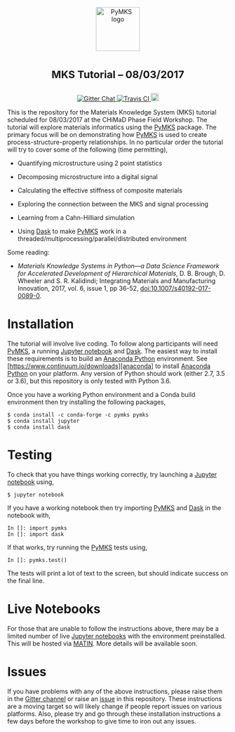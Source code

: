 <p align="center">
<img src="https://raw.githubusercontent.com/materialsinnovation/pymks/master/doc/pymks_logo.ico"
     height="100"
     alt="PyMKS logo"
     class="inline">
</p>

<h1> <p align="center"><sup><strong>
MKS Tutorial &ndash; 08/03/2017
</strong></sup></p>
</h1>

<p align="center">

<a href="https://gitter.im/usnistgov/chimad-phase-field" target="_blank">
<img src="https://img.shields.io/gitter/room/gitterHQ/gitter.svg"
alt="Gitter Chat">
</a>

<a href="https://travis-ci.org/wd15/mks-tutorial" target="_blank">
<img src="https://api.travis-ci.org/wd15/mks-tutorial.svg" alt="Travis CI">
</a>

<a href="https://github.com/wd15/mks-tutorial/blob/master/LICENSE.md">
<img src="https://img.shields.io/badge/license-mit-blue.svg" alt="License" height="18">
</a>

</p>

This is the repository for the Materials Knowledge System (MKS)
tutorial scheduled for 08/03/2017 at the CHiMaD Phase Field
Workshop. The tutorial will explore materials informatics using the
[PyMKS][pymks] package.  The primary focus will be on demonstrating
how [PyMKS][pymks] is used to create process-structure-property
relationships. In no particular order the tutorial will try to cover
some of the following (time permitting),

 - Quantifying microstructure using 2 point statistics

 - Decomposing microstructure into a digital signal

 - Calculating the effective stiffness of composite materials

 - Exploring the connection between the MKS and signal processing

 - Learning from a Cahn-Hilliard simulation

 - Using [Dask][dask] to make [PyMKS][pymks] work in a
   threaded/multiprocessing/parallel/distributed environment

Some reading:

 - *Materials Knowledge Systems in Python—a Data Science Framework for
   Accelerated Development of Hierarchical Materials*, D. B. Brough,
   D. Wheeler and S. R. Kalidindi; Integrating Materials and
   Manufacturing Innovation, 2017, vol. 6, issue 1, pp 36-52,
   [doi:10.1007/s40192-017-0089-0](http://dx.doi.org/10.1007/s40192-017-0089-0).

# Installation

The tutorial will involve live coding. To follow along participants
will need [PyMKS][pymks], a running [Jupyter notebook][jupyter] and
[Dask][Dask]. The easiest way to install these requirements is to
build an [Anaconda Python][anaconda] environment. See
[https://www.continuum.io/downloads][anaconda] to install [Anaconda
Python][anaconda] on your platform. Any version of Python should work
(either 2.7, 3.5 or 3.6), but this repository is only tested with
Python 3.6.

Once you have a working Python environment and a Conda build environment
then try installing the following packages,

    $ conda install -c conda-forge -c pymks pymks
    $ conda install jupyter
    $ conda install dask

# Testing

To check that you have things working correctly, try launching a
[Jupyter notebook][jupyter] using,

    $ jupyter notebook

If you have a working notebook then try importing [PyMKS][pymks] and
[Dask][dask] in the notebook with,

    In []: import pymks
    In []: import dask

If that works, try running the [PyMKS][pymks] tests using,

    In []: pymks.test()

The tests will print a lot of text to the screen, but should indicate
success on the final line.

# Live Notebooks

For those that are unable to follow the instructions above, there may
be a limited number of live [Jupyter notebooks][jupyter] with the
environment preinstalled. This will be hosted via [MATIN][matin]. More
details will be available soon.

# Issues

If you have problems with any of the above instructions, please raise
them in the [Gitter channel](https://dask.pydata.org/en/latest/) or
raise an [issue](https://github.com/wd15/mks-tutorial/issues) in this
repository. These instructions are a moving target so will likely
change if people report issues on various platforms. Also, please try
and go through these installation instructions a few days before the
workshop to give time to iron out any issues.

[pymks]: http://pymks.org/en/latest/rst/README.html
[jupyter]: http://jupyter.org/
[dask]: https://dask.pydata.org/en/latest/
[anaconda]: https://www.continuum.io/downloads
[matin]: https://matin.gatech.edu/